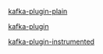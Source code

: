 [kafka-plugin-plain](https://drive.usercontent.google.com/download?id=1xuHpTRvp-A4Iqo0Ehvc3AiSCYA2f2XAz&export=download&authuser=0&confirm=t&uuid=96a198ba-0bf9-4f73-b60a-baf35645fa29&at=APZUnTVciLMSzLUYenuhm0ImuIBu:1717185243446)

[kafka-plugin](https://drive.usercontent.google.com/download?id=1L4WzI9a6apKRp7SDBHB0I5aBX7jCLzv3&export=download&authuser=0&confirm=t&uuid=447b54f7-2d27-45e3-ad42-c9524689b191&at=APZUnTXyHqBBGT66727lHvtRRM3u:1717185520362)

[kafka-plugin-instrumented](https://drive.usercontent.google.com/download?id=1kFWFZKl3En0zcKFEAgzrLNSGyY_z7Gpw&export=download&authuser=0&confirm=t&uuid=a4c8e5c9-9fa2-41d8-a8ad-357be93864b8&at=APZUnTXYBEmoFVZSlyx3tecDlfr0:1717185547263)
